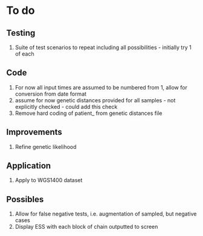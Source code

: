 To do
=====


Testing
-------

1. Suite of test scenarios to repeat including all possibilities - initially try 1 of each


Code
----
1. For now all input times are assumed to be numbered from 1, allow for conversion from date format
2. assume for now genetic distances provided for all samples - not explicitly checked - could add this check
3. Remove hard coding of patient_ from genetic distances file


Improvements
------------
1. Refine genetic likelihood


Application
-----------
1. Apply to WGS1400 dataset


Possibles
---------
1. Allow for false negative tests, i.e. augmentation of sampled, but negative cases
2. Display ESS with each block of chain outputted to screen
